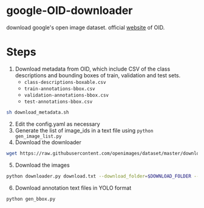 # google-OID-downloader

download google's open image dataset. official [website](https://storage.googleapis.com/openimages/web/download.html) of OID.

# Steps

1. Download metadata from OID, which include CSV of the class descriptions and bounding boxes of train, validation and test sets.
    - `class-descriptions-boxable.csv`
    - `train-annotations-bbox.csv`
    - `validation-annotations-bbox.csv`
    - `test-annotations-bbox.csv`

```bash
sh download_metadata.sh
```

2. Edit the config.yaml as necessary
3. Generate the list of image_ids in a text file using `python gen_image_list.py`
4. Download the downloader 

```bash
wget https://raw.githubusercontent.com/openimages/dataset/master/downloader.py
```
5. Download the images 

```bash
python downloader.py download.txt --download_folder=$DOWNLOAD_FOLDER --num_processes=5
```

6. Download annotation text files in YOLO format

```bash
python gen_bbox.py
```